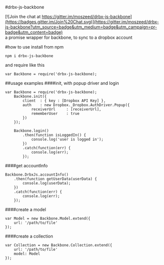 #drbx-js-backbone

[![Join the chat at https://gitter.im/moszeed/drbx-js-backbone](https://badges.gitter.im/Join%20Chat.svg)](https://gitter.im/moszeed/drbx-js-backbone?utm_source=badge&utm_medium=badge&utm_campaign=pr-badge&utm_content=badge)  
a promise wrapper for backbone, to sync to a dropbox account

#how to use
install from npm

	npm i drbx-js-backbone

and require like this

    var Backbone = require('drbx-js-backbone);


##usage examples
####init, with popup driver and login
	
	var Backbone = require('drbx-js-backbone);
        Backbone.init({
            client  : { key : [Dropbox API Key] },
            auth    : new Dropbox._Dropbox.AuthDriver.Popup({
                receiverUrl     : [receiverUrl],
                rememberUser    : true
            })
        });

        Backbone.login()
            .then(function isLoggedIn() {
                console.log('user is logged in');
            })
            .catch(function(err) {
                console.log(err);
            });


####get accountInfo

    Backbone.DrbxJs.accountInfo()
        .then(function getUserData(userData) {
            console.log(userData);
        })
        .catch(function(err) {
            console.log(err);
        });

####create a model

	var Model = new Backbone.Model.extend({
    	url: '/path/to/file'
    });

####create a collection

	var Collection = new Backbone.Collection.extend({
    	url: '/path/to/file'
   		model: Model
    });
